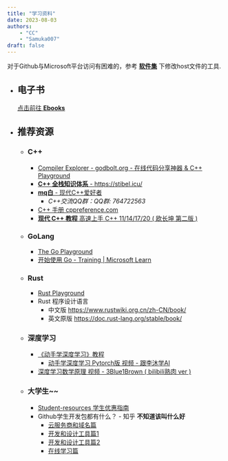 ```yaml
---
title: "学习资料"
date: 2023-08-03
authors:
    - "CC"
    - "Samuka007"
draft: false
---
```


对于Github与Microsoft平台访问有困难的，参考 [**软件集**](../software) 下修改host文件的工具.

* ## 电子书
    [点击前往 **Ebooks**](../ebooks)

* ## 推荐资源
    * ### C++
        * [Compiler Explorer - godbolt.org - 在线代码分享神器 & C++ Playground](https://godbolt.org/)
        * [**C++ 全栈知识体系** - https://stibel.icu/ ](https://stibel.icu/)
        * [**mq白** - 现代C++爱好者](https://space.bilibili.com/1292761396)
            * *C++交流QQ群：QQ群: 764722563*
        * [C++ 手册 cppreference.com](https://zh.cppreference.com/)
        * [**现代 C++ 教程** 高速上手 C++ 11/14/17/20 ( 欧长坤 第二版 )](https://changkun.de/modern-cpp)
    
    * ### GoLang
        * [The Go Playground](https://go.dev/play/)
        * [开始使用 Go - Training | Microsoft Learn](https://learn.microsoft.com/zh-cn/training/paths/go-first-steps/)

    * ### Rust
        * [Rust Playground](https://play.rust-lang.org/)
        * Rust 程序设计语言
            * 中文版 https://www.rustwiki.org.cn/zh-CN/book/
            * 英文原版 https://doc.rust-lang.org/stable/book/

    * ### 深度学习
        * [《动手学深度学习》教程](https://zh-v2.d2l.ai/)
            * [动手学深度学习 Pytorch版 视频 - 跟李沐学AI](https://space.bilibili.com/1567748478/channel/seriesdetail?sid=358497)
        * [深度学习数学原理 视频 - 3Blue1Brown ( bilibili熟肉 ver )](https://space.bilibili.com/88461692/channel/seriesdetail?sid=1528929)

    * ### 大学生~~
        * [Student-resources 学生优惠指南](https://github.com/ivmm/Student-resources)
        * Github学生开发包都有什么？ - 知乎 **不知道该叫什么好**
            * [云服务商和域名篇](https://zhuanlan.zhihu.com/p/422851915)
            * [开发和设计工具篇1](https://zhuanlan.zhihu.com/p/422881276)
            * [开发和设计工具篇2](https://zhuanlan.zhihu.com/p/423195382)
            * [在线学习篇](https://zhuanlan.zhihu.com/p/398954757)